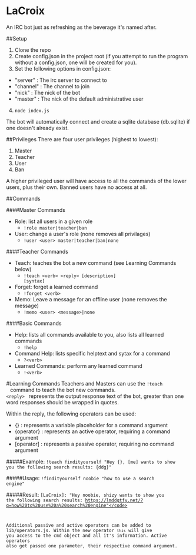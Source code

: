 # LaCroix
An IRC bot just as refreshing as the beverage it's named after.

##Setup
1. Clone the repo
2. Create config.json in the project root (if you attempt to run the program without a config.json, one will be created for you).
3. Set the following options in config.json:
  - "server"   : The irc server to connect to
  -  "channel" : The channel to join
  -  "nick"    : The nick of the bot
  -  "master"  : The nick of the default administrative user
4. <code>node index.js</code>

The bot will automatically connect and create a sqlite database (db.sqlite) if one doesn't already exist.

##Privileges
There are four user privileges (highest to lowest):

1. Master
2. Teacher
3. User
4. Ban

A higher privileged user will have access to all the commands of the lower users, plus their own. Banned users have no access at all.

##Commands

####Master Commands
- Role: list all users in a given role
  - <code>!role master|teacher|ban</code>
- User: change a user's role (none removes all privilages)
  - <code>!user \<user\> master|teacher|ban|none</code>

####Teacher Commands
- Teach: teaches the bot a new command (see Learning Commands below)
  - <code>!teach \<verb\> \<reply\> [description] [syntax]</code>
- Forget: forget a learned command
  - <code>!forget \<verb\></code>
- Memo: Leave a message for an offline user (none removes the message)
  - <code>!memo \<user\> \<message\>|none</code>

####Basic Commands
- Help: lists all commands available to you, also lists all learned commands
  - <code>!help</code>
- Command Help: lists specific helptext and sytax for a command
  - <code>?\<verb\></code>
- Learned Commands: perform any learned command
  - <code>!\<verb\></code>

#Learning Commands
Teachers and Masters can use the <code>!teach <verb> <reply></code> command to teach the bot new commands. <code> \<reply\> </code> represents the output response text of the bot, greater than one word responses should be wrapped in quotes.

Within the reply, the following operators can be used:
-   {} : represents a variable placeholder for a command argument
-   {operator} : represents an active operator, requiring a command argument
-   [operator] : represents a passive operator, requiring no command argument

#####Example:
<code>!teach findityourself "Hey {}, [me] wants to show you the following search results: {ddg}"</code>

#####Usage:
<code>!findityourself noobie "how to use a search engine"</code>

#####Result:
<code>[LaCroix]: "Hey noobie, shizy wants to show you the following search results: https://lmddgtfy.net/?q=how%20to%20use%20a%20search%20engine"</code>

Additional passive and active operators can be added to lib/operators.js. Within the new operator <code>this</code> will give you access to the cmd object and all it's information. Active operators also get passed one parameter, their respective command argument.

